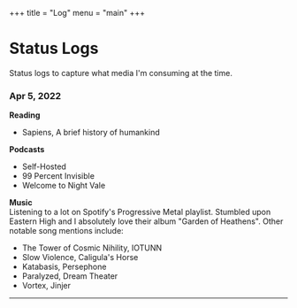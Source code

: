 +++
title = "Log"
menu = "main"
+++

# Status Logs

Status logs to capture what media I'm consuming at the time.

### Apr 5, 2022

**Reading**
- Sapiens, A brief history of humankind

**Podcasts**
- Self-Hosted
- 99 Percent Invisible
- Welcome to Night Vale

**Music**  
Listening to a lot on Spotify's Progressive Metal playlist. Stumbled upon Eastern High and I absolutely love their album "Garden of Heathens". Other notable song mentions include:  
- The Tower of Cosmic Nihility, IOTUNN
- Slow Violence, Caligula's Horse
- Katabasis, Persephone
- Paralyzed, Dream Theater
- Vortex, Jinjer

---